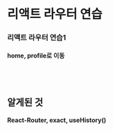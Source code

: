 # 리액트 라우터 연습

### 리액트 라우터 연습1
#### home, profile로 이동
<br></br>
## 알게된 것
#### React-Router, exact, useHistory()
